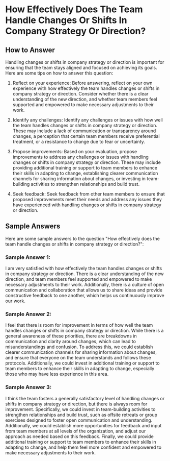 How Effectively Does The Team Handle Changes Or Shifts In Company Strategy Or Direction?
===============================================================================================================

How to Answer
-------------

Handling changes or shifts in company strategy or direction is important for ensuring that the team stays aligned and focused on achieving its goals. Here are some tips on how to answer this question:

1. Reflect on your experience: Before answering, reflect on your own experience with how effectively the team handles changes or shifts in company strategy or direction. Consider whether there is a clear understanding of the new direction, and whether team members feel supported and empowered to make necessary adjustments to their work.

2. Identify any challenges: Identify any challenges or issues with how well the team handles changes or shifts in company strategy or direction. These may include a lack of communication or transparency around changes, a perception that certain team members receive preferential treatment, or a resistance to change due to fear or uncertainty.

3. Propose improvements: Based on your evaluation, propose improvements to address any challenges or issues with handling changes or shifts in company strategy or direction. These may include providing additional training or support to team members to enhance their skills in adapting to change, establishing clearer communication channels for sharing information about changes, or investing in team-building activities to strengthen relationships and build trust.

4. Seek feedback: Seek feedback from other team members to ensure that proposed improvements meet their needs and address any issues they have experienced with handling changes or shifts in company strategy or direction.

Sample Answers
--------------

Here are some sample answers to the question "How effectively does the team handle changes or shifts in company strategy or direction?":

### Sample Answer 1:

I am very satisfied with how effectively the team handles changes or shifts in company strategy or direction. There is a clear understanding of the new direction, and team members feel supported and empowered to make necessary adjustments to their work. Additionally, there is a culture of open communication and collaboration that allows us to share ideas and provide constructive feedback to one another, which helps us continuously improve our work.

### Sample Answer 2:

I feel that there is room for improvement in terms of how well the team handles changes or shifts in company strategy or direction. While there is a general awareness of these priorities, there are breakdowns in communication and clarity around changes, which can lead to misunderstandings and confusion. To address this, we could establish clearer communication channels for sharing information about changes, and ensure that everyone on the team understands and follows these protocols. Additionally, we could invest in additional training or support to team members to enhance their skills in adapting to change, especially those who may have less experience in this area.

### Sample Answer 3:

I think the team fosters a generally satisfactory level of handling changes or shifts in company strategy or direction, but there is always room for improvement. Specifically, we could invest in team-building activities to strengthen relationships and build trust, such as offsite retreats or group exercises designed to foster open communication and understanding. Additionally, we could establish more opportunities for feedback and input from team members at all levels of the organization, and adjust our approach as needed based on this feedback. Finally, we could provide additional training or support to team members to enhance their skills in adapting to change, and help them feel more confident and empowered to make necessary adjustments to their work.
